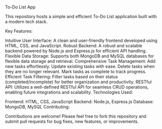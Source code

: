 To-Do List App

This repository hosts a simple and efficient To-Do List application built with a modern tech stack.

Key Features:

Intuitive User Interface: A clean and user-friendly frontend developed using HTML, CSS, and JavaScript.
Robust Backend: A robust and scalable backend powered by Node.js and Express.js for efficient API handling.
Flexible Data Storage: Supports both MongoDB and MySQL databases for flexible data storage and retrieval.
Comprehensive Task Management:
Add new tasks effortlessly.
Update existing tasks with ease.
Delete tasks when they are no longer relevant.
Mark tasks as complete to track progress.
Efficient Task Filtering: Filter tasks based on their status (completed/incomplete) for better organization and productivity.
RESTful API: Utilizes a well-defined RESTful API for seamless CRUD operations, enabling future integrations and scalability.
Technologies Used:

Frontend: HTML, CSS, JavaScript
Backend: Node.js, Express.js
Database: MongoDB, MySQL
Contributing:

Contributions are welcome! Please feel free to fork this repository and submit pull requests for bug fixes, new features, or improvements.
